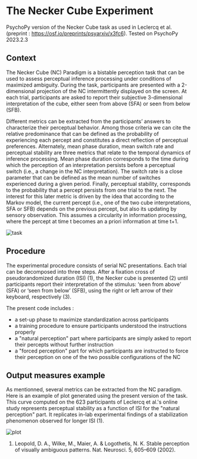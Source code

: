 # The Necker Cube Experiment
PsychoPy version of the Necker Cube task as used in Leclercq et al. (preprint : https://osf.io/preprints/psyarxiv/x3fc6). Tested on PsychoPy 2023.2.3

## Context
The Necker Cube (NC) Paradigm is a bistable perception task that can be used to assess perceptual inference processing under conditions of maximized ambiguity. During the task, participants are presented with a 2-dimensional projection of the NC intermittently displayed on the screen. At each trial, participants are asked to report their subjective 3-dimensional interpretation of the cube, either seen from above (SFA) or seen from below (SFB).

Different metrics can be extracted from the participants’ answers to characterize their perceptual behavior. Among those criteria we can cite the relative predominance that can be defined as the probability of experiencing each percept and constitutes a direct reflection of perceptual preferences. Alternately, mean phase duration, mean switch rate and perceptual stability are three metrics that relate to the temporal dynamics of inference processing. Mean phase duration corresponds to the time during which the perception of an interpretation persists before a perceptual switch (i.e., a change in the NC interpretation). The switch rate is a close parameter that can be defined as the mean number of switches experienced during a given period. Finally, perceptual stability, corresponds to the probability that a percept persists from one trial to the next. The interest for this later metric is driven by the idea that according to the Markov model, the current percept (i.e., one of the two cube interpretations, SFA or SFB) depends on the previous percept, but also its updating by sensory observation. This assumes a circularity in information processing, where the percept at time t becomes an a priori information at time t+1. 

![task](https://github.com/RenaudJA/Necker_cube_demo/assets/40823809/87a89055-9a09-4690-ba7c-7fba381be969)

## Procedure
The experimental procedure consists of serial NC presentations. Each trial can be  decomposed into three steps. After a fixation cross of pseudorandomized duration (ISI) (1), the Necker cube is presented (2) until participants report their interpretation of the stimulus: ‘seen from above’ (SFA) or ‘seen from below’ (SFB), using the right or left arrow of their keyboard, respectively (3).

The present code includes :
- a set-up phase to maximize standardization across participants
- a training procedure to ensure participants understood the instructions properly
- a "natural perception" part where participants are simply asked to report their percepts without further instruction
- a "forced perception" part for which participants are instructed to force their perception on one of the two possible configurations of the NC

## Output measures example
As mentionned, several metrics can be extracted from the NC paradigm. Here is an example of plot generated using the present version of the task. This curve computed on the 623 participants of Leclercq et al.'s online study represents perceptual stability as a function of ISI for the "natural perception" part. It replicates in-lab experimental findings of a stabilization phenomenon observed for longer ISI (1).

![plot](https://github.com/RenaudJA/Necker_cube_demo/assets/40823809/d5f646a9-a6ea-470d-aea8-01875e09e3d6)

1. Leopold, D. A., Wilke, M., Maier, A. & Logothetis, N. K. Stable perception of visually ambiguous patterns. Nat. Neurosci. 5, 605–609 (2002).

